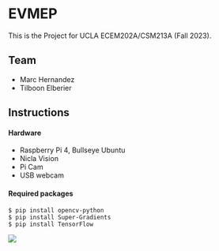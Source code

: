 # EVMEP
This is the Project for UCLA ECEM202A/CSM213A (Fall 2023).

## Team
* Marc Hernandez
* Tilboon Elberier

## Instructions

#### Hardware
- Raspberry Pi 4, Bullseye Ubuntu
- Nicla Vision
- Pi Cam
- USB webcam

#### Required packages
```
$ pip install opencv-python
$ pip install Super-Gradients
$ pip install TensorFlow
```
![](https://github.com/astronandez/EVMEP/edit/main/docs/media/rpi_edge_long_gif.gif)
